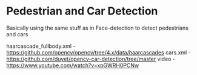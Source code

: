 # Pedestrian and Car Detection
 Basically using the same stuff as in Face-detection to detect pedestrians and cars

 haarcascade_fullbody.xml - https://github.com/opencv/opencv/tree/4.x/data/haarcascades 
 cars.xml - https://github.com/duyet/opencv-car-detection/tree/master 
 video - https://www.youtube.com/watch?v=xpGWRH0PCNw 
